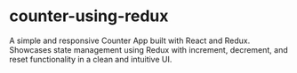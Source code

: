 # counter-using-redux
A simple and responsive Counter App built with React and Redux. Showcases state management using Redux with increment, decrement, and reset functionality in a clean and intuitive UI.
